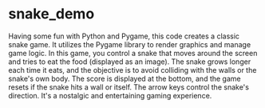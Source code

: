 # snake_demo

Having some fun with Python and Pygame, this code creates a classic snake game. It utilizes the Pygame library to render graphics and manage game logic. In this game, you control a snake that moves around the screen and tries to eat the food (displayed as an image). The snake grows longer each time it eats, and the objective is to avoid colliding with the walls or the snake's own body. The score is displayed at the bottom, and the game resets if the snake hits a wall or itself. The arrow keys control the snake's direction. It's a nostalgic and entertaining gaming experience.
